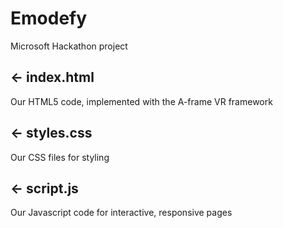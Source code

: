 # Emodefy

Microsoft Hackathon project 

## ← index.html

Our HTML5 code, implemented with the A-frame VR framework

## ← styles.css

Our CSS files for styling

## ← script.js

Our Javascript code for interactive, responsive pages

